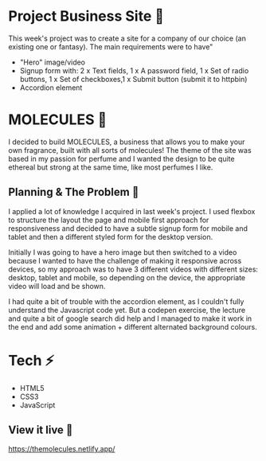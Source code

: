 # Project Business Site 👔
This week's project was to create a site for a company of our choice (an existing one or fantasy). 
The main requirements were to have" 

- "Hero" image/video 
- Signup form with: 2 x Text fields, 1 x A password field, 1 x Set of radio buttons, 1 x Set of checkboxes,1 x Submit button (submit it to httpbin)
- Accordion element 


# MOLECULES 🧪
I decided to build MOLECULES, a business that allows you to make your own fragrance, built with all sorts of molecules! 
The theme of the site was based in my passion for perfume and I wanted the design to be quite ethereal but strong at the same time, like most perfumes I like. 

## Planning & The Problem 🧩

I applied a lot of knowledge I acquired in last week's project. I used flexbox to structure the layout the page and mobile first approach for responsiveness and decided to have a subtle signup form for mobile and tablet and then a different styled form for the desktop version.

Initially I was going to have a hero image but then switched to a video because I wanted to have the challenge of making it responsive across devices, so my approach was to have 3 different videos with different sizes: desktop, tablet and mobile, so depending on the device, the appropriate video will load and be shown.

I had quite a bit of trouble with the accordion element, as I couldn't fully understand the Javascript code yet. But a codepen exercise, the lecture and quite a bit of google search did help and I managed to make it work in the end and add some animation + different alternated background colours.

# Tech ⚡
- HTML5
- CSS3
- JavaScript

## View it live 🔴
https://themolecules.netlify.app/
